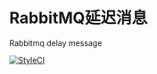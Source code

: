 # RabbitMQ延迟消息

Rabbitmq delay message

[![StyleCI](https://github.styleci.io/repos/158654135/shield?branch=master)](https://github.styleci.io/repos/158654135)
